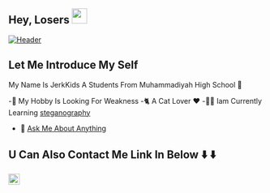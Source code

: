 <!-- List Of Websites-->

[archcraft]: https://archcraft-os.github.io

[archcrafts]: https://github.com/archcraft-os

[twitter]: https://www.twitter.com/adi1090x


## Hey, Losers <img src="https://raw.githubusercontent.com/MartinHeinz/MartinHeinz/master/wave.gif" width="30px">
[![Header](https://raw.githubusercontent.com/JerkKids/master/JerkKids/wuwu.png "Header")](https://github.com/JerkKids)
## Let Me Introduce My Self
My Name Is JerkKids A Students From Muhammadiyah High School 🏫

-👨 My Hobby Is Looking For Weakness
-🐈 A Cat Lover ❤️
-🌱🐺 Iam Currently Learning [steganography](https://stegosploit.info.com)
- 💬 [Ask Me About Anything](https://github.com/JerkKids/ask)

## U Can Also Contact Me Link In Below ⬇️ ⬇️



[<img align="left" alt="adi1090x | Twitter" width="22px" src="https://image.flaticon.com/icons/svg/733/733579.svg" />][Twitter]
